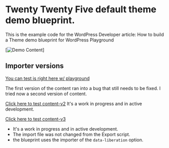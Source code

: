 # Twenty Twenty Five default theme demo blueprint. 

This is the example code for the WordPress Developer article: How to build a Theme demo blueprint for WordPress Playground

 
[![Demo Content](https://raw.githubusercontent.com/wptrainingteam/tt5-demo-blueprint/refs/heads/main/media/Screenshot%202025-09-23%20at%2009.50.38.pngß)]

## Importer versions

[You can test is right here w/ playground](https://playground.wordpress.net/?blueprint-url=https://raw.githubusercontent.com/wptrainingteam/tt5-demo-blueprint/main/blueprint.json)

The first version of  the content ran into a bug that still needs to be fixed. 
I tried now a second version of content. 

[Click here to test content-v2](https://playground.wordpress.net/?blueprint-url=https://raw.githubusercontent.com/wptrainingteam/tt5-demo-blueprint/main/blueprint-v2.json)
It's a work in progress and in active development. 

[Click here to test content-v3](https://playground.wordpress.net/?blueprint-url=https://raw.githubusercontent.com/wptrainingteam/tt5-demo-blueprint/main/blueprint-v3.json)
- It's a work in progress and in active development. 
- The import file was not changed from the Export script. 
- the blueprint uses the importer of the ``data-liberation`` option. 
